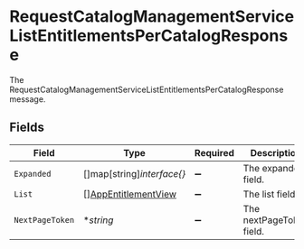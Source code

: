 # RequestCatalogManagementServiceListEntitlementsPerCatalogResponse

The RequestCatalogManagementServiceListEntitlementsPerCatalogResponse message.


## Fields

| Field                                                             | Type                                                              | Required                                                          | Description                                                       |
| ----------------------------------------------------------------- | ----------------------------------------------------------------- | ----------------------------------------------------------------- | ----------------------------------------------------------------- |
| `Expanded`                                                        | []map[string]*interface{}*                                        | :heavy_minus_sign:                                                | The expanded field.                                               |
| `List`                                                            | [][AppEntitlementView](../../models/shared/appentitlementview.md) | :heavy_minus_sign:                                                | The list field.                                                   |
| `NextPageToken`                                                   | **string*                                                         | :heavy_minus_sign:                                                | The nextPageToken field.                                          |
